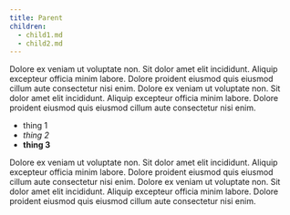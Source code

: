 ```yaml
---
title: Parent
children:
  - child1.md
  - child2.md
---
```


Dolore ex veniam ut voluptate non. Sit dolor amet elit incididunt. Aliquip excepteur officia minim labore. Dolore proident eiusmod quis eiusmod cillum aute consectetur nisi enim. Dolore ex veniam ut voluptate non. Sit dolor amet elit incididunt. Aliquip excepteur officia minim labore. Dolore proident eiusmod quis eiusmod cillum aute consectetur nisi enim.

- thing 1
- _thing 2_
- **thing 3**

Dolore ex veniam ut voluptate non. Sit dolor amet elit incididunt. Aliquip excepteur officia minim labore. Dolore proident eiusmod quis eiusmod cillum aute consectetur nisi enim. Dolore ex veniam ut voluptate non. Sit dolor amet elit incididunt. Aliquip excepteur officia minim labore. Dolore proident eiusmod quis eiusmod cillum aute consectetur nisi enim.
